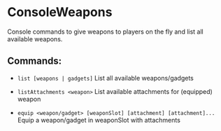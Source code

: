 # ConsoleWeapons	

Console commands to give weapons to players on the fly and list all available weapons.	

## Commands:	

- `list [weapons | gadgets]` List all available weapons/gadgets	

- `listAttachments <weapon>` List available attachments for (equipped) weapon	

- `equip <weapon/gadget> [weaponSlot] [attachment] [attachment]...` Equip a weapon/gadget in weaponSlot with attachments
